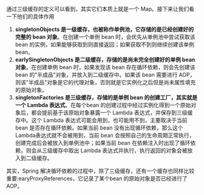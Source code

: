 通过三级缓存的定义可以看到，其实它们本质上就是一个 Map。接下来让我们看一下他们的具体作用
1. **singletonObjects 是一级缓存，也被称作单例池，它存储的是已经创建好的完整的 bean 对象**。在创建一个单例 bean 时，会优先从单例池中尝试获取该 bean 的实例，如果能够获取到则直接返回；如果获取不到则继续创建该单例 bean。
2. **earlySingletonObjects 是二级缓存，存储的是尚未完全创建好的单例 bean 对象**。在创建单例 bean 时，如果发现该 bean 存在循环依赖，则会先创建该 bean 的"半成品"对象，并放入到二级缓存中。如果该 bean 需要进行 AOP，则该"半成品"对象是它的代理对象，否则就是它实例化之后但是尚未属性填充的原始对象。
3. **singletonFactories 是三级缓存，存储的是单例 bean 的创建工厂，其实就是一个 Lambda 表达式**。在每个bean 的创建过程中经过实例化得到一个原始对象后，都会提前基于该原始对象暴露一个 Lambda 表达式，并保存到三级缓存中。这个 Lambda 表达式可能会用到，也可能用不到，主要取决于当前 bean 是否存在循环依赖。如果当前 bean 没有出现循环依赖，那么这个 Lambda表达式就不会被用到，当前 bean 会按照自己的生命周期正常执行，创建完成后会被放入到单例池中；如果当前 bean 在依赖注入时出现了循环依赖，则会从三级缓存中取出 Lambda 表达式并执行，执行返回的对象会被放入到二级缓存。

其实，Spring 解决循环依赖的过程中，除了三级缓存，还有一个缓存也同样比较重要:earyProxyReferences，它记录了某个bean 的原始对象是否已经进行了 AOP。

